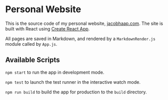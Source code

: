 # Personal Website

This is the source code of my personal website, [jacobhaap.com](jacobhaap.com). The site is built with React using [Create React App](https://github.com/facebook/create-react-app). 

All pages are saved in Markdown, and rendered by a `MarkdownRender.js` module called by `App.js`.

## Available Scripts

`npm start` to run the app in development mode.

`npm test` to launch the test runner in the interactive watch mode.

`npm run build` to build the app for production to the `build` directory.
